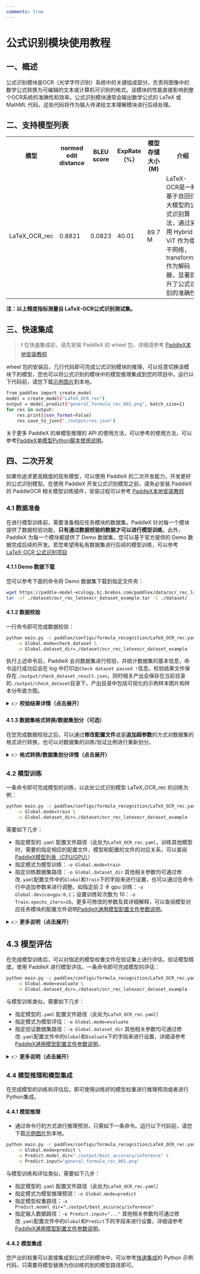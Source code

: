 ```yaml
---
comments: true
---
```


# 公式识别模块使用教程

## 一、概述
公式识别模块是OCR（光学字符识别）系统中的关键组成部分，负责将图像中的数学公式转换为可编辑的文本或计算机可识别的格式。该模块的性能直接影响到整个OCR系统的准确性和效率。公式识别模块通常会输出数学公式的 LaTeX 或 MathML 代码，这些代码将作为输入传递给文本理解模块进行后续处理。

## 二、支持模型列表


<table>
  <tr>
    <th>模型</th>
    <th>normed edit distance</th>
    <th>BLEU score</th>
    <th>ExpRate （%）</th>
    <th>模型存储大小 (M)</th>
    <th>介绍</th>
  </tr>
  <tr>
    <td>LaTeX_OCR_rec</td>
    <td>0.8821</td>
    <td>0.0823</td>
    <td>40.01</td>
    <td>89.7 M</td>
    <td>LaTeX-OCR是一种基于自回归大模型的公式识别算法，通过采用 Hybrid ViT 作为骨干网络，transformer作为解码器，显著提升了公式识别的准确性</td>
  </tr>

</table>

<b>注：以上精度指标测量自 LaTeX-OCR公式识别测试集。</b>

## 三、快速集成
> ❗ 在快速集成前，请先安装 PaddleX 的 wheel 包，详细请参考 [PaddleX本地安装教程](../../../installation/installation.md)

wheel 包的安装后，几行代码即可完成公式识别模块的推理，可以任意切换该模块下的模型，您也可以将公式识别的模块中的模型推理集成到您的项目中。运行以下代码前，请您下载[示例图片](https://paddle-model-ecology.bj.bcebos.com/paddlex/imgs/demo_image/general_formula_rec_001.png)到本地。

```bash
from paddlex import create_model
model = create_model("LaTeX_OCR_rec")
output = model.predict("general_formula_rec_001.png", batch_size=1)
for res in output:
    res.print(json_format=False)
    res.save_to_json("./output/res.json")
```
关于更多 PaddleX 的单模型推理的 API 的使用方法，可以参考的使用方法，可以参考[PaddleX单模型Python脚本使用说明](../../instructions/model_python_API.md)。

## 四、二次开发
如果你追求更高精度的现有模型，可以使用 PaddleX 的二次开发能力，开发更好的公式识别模型。在使用 PaddleX 开发公式识别模型之前，请务必安装 PaddleX 的 PaddleOCR 相关模型训练插件，安装过程可以参考 [PaddleX本地安装教程](../../../installation/installation.md)

### 4.1 数据准备
在进行模型训练前，需要准备相应任务模块的数据集。PaddleX 针对每一个模块提供了数据校验功能，<b>只有通过数据校验的数据才可以进行模型训练</b>。此外，PaddleX 为每一个模块都提供了 Demo 数据集，您可以基于官方提供的 Demo 数据完成后续的开发。若您希望用私有数据集进行后续的模型训练，可以参考[LaTeX-OCR 公式识别项目](https://github.com/lukas-blecher/LaTeX-OCR)

#### 4.1.1 Demo 数据下载
您可以参考下面的命令将 Demo 数据集下载到指定文件夹：

```bash
wget https://paddle-model-ecology.bj.bcebos.com/paddlex/data/ocr_rec_latexocr_dataset_example.tar -P ./dataset
tar -xf ./dataset/ocr_rec_latexocr_dataset_example.tar -C ./dataset/
```
#### 4.1.2 数据校验
一行命令即可完成数据校验：

```bash
python main.py -c paddlex/configs/formula_recognition/LaTeX_OCR_rec.yaml \
    -o Global.mode=check_dataset \
    -o Global.dataset_dir=./dataset/ocr_rec_latexocr_dataset_example
```
执行上述命令后，PaddleX 会对数据集进行校验，并统计数据集的基本信息，命令运行成功后会在 log 中打印出`Check dataset passed !`信息。校验结果文件保存在`./output/check_dataset_result.json`，同时相关产出会保存在当前目录的`./output/check_dataset`目录下，产出目录中包括可视化的示例样本图片和样本分布直方图。

<details><summary>👉 <b>校验结果详情（点击展开）</b></summary>

<p>校验结果文件具体内容为：</p>
<pre><code class="language-bash">{
  &quot;done_flag&quot;: true,
  &quot;check_pass&quot;: true,
  &quot;attributes&quot;: {
    &quot;train_samples&quot;: 9452,
    &quot;train_sample_paths&quot;: [
      &quot;../dataset/ocr_rec_latexocr_dataset_example/images/train_0109284.png&quot;,
      &quot;../dataset/ocr_rec_latexocr_dataset_example/images/train_0217434.png&quot;,
      &quot;../dataset/ocr_rec_latexocr_dataset_example/images/train_0166758.png&quot;,
      &quot;../dataset/ocr_rec_latexocr_dataset_example/images/train_0022294.png&quot;,
      &quot;../dataset/ocr_rec_latexocr_dataset_example/images/val_0071799.png&quot;,
      &quot;../dataset/ocr_rec_latexocr_dataset_example/images/train_0017043.png&quot;,
      &quot;../dataset/ocr_rec_latexocr_dataset_example/images/train_0026204.png&quot;,
      &quot;../dataset/ocr_rec_latexocr_dataset_example/images/train_0209202.png&quot;,
      &quot;../dataset/ocr_rec_latexocr_dataset_example/images/val_0157332.png&quot;,
      &quot;../dataset/ocr_rec_latexocr_dataset_example/images/train_0232582.png&quot;
    ],
    &quot;val_samples&quot;: 1050,
    &quot;val_sample_paths&quot;: [
      &quot;../dataset/ocr_rec_latexocr_dataset_example/images/train_0070221.png&quot;,
      &quot;../dataset/ocr_rec_latexocr_dataset_example/images/train_0157901.png&quot;,
      &quot;../dataset/ocr_rec_latexocr_dataset_example/images/train_0085392.png&quot;,
      &quot;../dataset/ocr_rec_latexocr_dataset_example/images/train_0196480.png&quot;,
      &quot;../dataset/ocr_rec_latexocr_dataset_example/images/train_0096180.png&quot;,
      &quot;../dataset/ocr_rec_latexocr_dataset_example/images/train_0136149.png&quot;,
      &quot;../dataset/ocr_rec_latexocr_dataset_example/images/train_0143310.png&quot;,
      &quot;../dataset/ocr_rec_latexocr_dataset_example/images/train_0004560.png&quot;,
      &quot;../dataset/ocr_rec_latexocr_dataset_example/images/train_0115191.png&quot;,
      &quot;../dataset/ocr_rec_latexocr_dataset_example/images/train_0015323.png&quot;
    ]
  },
  &quot;analysis&quot;: {
    &quot;histogram&quot;: &quot;check_dataset/histogram.png&quot;
  },
  &quot;dataset_path&quot;: &quot;./dataset/ocr_rec_latexocr_dataset_example&quot;,
  &quot;show_type&quot;: &quot;image&quot;,
  &quot;dataset_type&quot;: &quot;LaTeXOCRDataset&quot;
}
</code></pre>
<p>上述校验结果中，check_pass 为 True 表示数据集格式符合要求，其他部分指标的说明如下：</p>
<ul>
<li><code>attributes.train_samples</code>：该数据集训练集样本数量为 9452；</li>
<li><code>attributes.val_samples</code>：该数据集验证集样本数量为 1050；</li>
<li><code>attributes.train_sample_paths</code>：该数据集训练集样本可视化图片相对路径列表；</li>
<li><code>attributes.val_sample_paths</code>：该数据集验证集样本可视化图片相对路径列表；</li>
</ul>
<p>另外，数据集校验还对数据集中所有类别的样本数量分布情况进行了分析，并绘制了分布直方图（histogram.png）：
<img src="https://raw.githubusercontent.com/cuicheng01/PaddleX_doc_images/main/images/data_prepare/formula_recognition/01.jpg"></p></details>

#### 4.1.3 数据集格式转换/数据集划分（可选）
在您完成数据校验之后，可以通过<b>修改配置文件</b>或是<b>追加超参数</b>的方式对数据集的格式进行转换，也可以对数据集的训练/验证比例进行重新划分。

<details><summary>👉 <b>格式转换/数据集划分详情（点击展开）</b></summary>

<p><b>（1）数据集格式转换</b></p>
<p>公式识别支持 <code>MSTextRecDataset</code>格式的数据集转换为 <code>LaTeXOCRDataset</code>格式(<code>PKL</code>格式)，数据集格式转换的参数可以通过修改配置文件中 <code>CheckDataset</code> 下的字段进行设置，配置文件中部分参数的示例说明如下：</p>
<ul>
<li><code>CheckDataset</code>:</li>
<li><code>convert</code>:</li>
<li><code>enable</code>: 是否进行数据集格式转换，公式识别支持 <code>MSTextRecDataset</code>格式的数据集转换为 <code>LaTeXOCRDataset</code>格式，默认为 <code>True</code>;</li>
<li><code>src_dataset_type</code>: 如果进行数据集格式转换，则需设置源数据集格式，默认为 <code>MSTextRecDataset</code>；</li>
</ul>
<p>例如，您想将 <code>MSTextRecDataset</code>格式的数据集转换为 <code>LaTeXOCRDataset</code>格式，则需将配置文件修改为：</p>
<pre><code class="language-bash">......
CheckDataset:
  ......
  convert:
    enable: True
    src_dataset_type: MSTextRecDataset
  ......
</code></pre>
<p>随后执行命令：</p>
<pre><code class="language-bash">python main.py -c paddlex/configs/formula_recognition/LaTeX_OCR_rec.yaml \
    -o Global.mode=check_dataset \
    -o Global.dataset_dir=./dataset/ocr_rec_latexocr_dataset_example
</code></pre>
<p>数据转换执行之后，原有标注文件会被在原路径下重命名为 <code>xxx.bak</code>。</p>
<p>以上参数同样支持通过追加命令行参数的方式进行设置：</p>
<pre><code class="language-bash">python main.py -c  paddlex/configs/formula_recognition/LaTeX_OCR_rec.yaml \
    -o Global.mode=check_dataset \
    -o Global.dataset_dir=./dataset/ocr_rec_latexocr_dataset_example \
    -o CheckDataset.convert.enable=True \
    -o CheckDataset.convert.src_dataset_type=MSTextRecDataset
</code></pre>
<p><b>（2）数据集划分</b></p>
<p>数据集划分的参数可以通过修改配置文件中 <code>CheckDataset</code> 下的字段进行设置，配置文件中部分参数的示例说明如下：</p>
<ul>
<li><code>CheckDataset</code>:</li>
<li><code>split</code>:</li>
<li><code>enable</code>: 是否进行重新划分数据集，为 <code>True</code> 时进行数据集格式转换，默认为 <code>False</code>；</li>
<li><code>train_percent</code>: 如果重新划分数据集，则需要设置训练集的百分比，类型为 0-100 之间的任意整数，需要保证和 <code>val_percent</code> 值加和为100；</li>
</ul>
<p>例如，您想重新划分数据集为 训练集占比90%、验证集占比10%，则需将配置文件修改为：</p>
<pre><code class="language-bash">......
CheckDataset:
  ......
  split:
    enable: True
    train_percent: 90
    val_percent: 10
  ......
</code></pre>
<p>随后执行命令：</p>
<pre><code class="language-bash">python main.py -c paddlex/configs/formula_recognition/LaTeX_OCR_rec.yaml \
    -o Global.mode=check_dataset \
    -o Global.dataset_dir=./dataset/ocr_rec_latexocr_dataset_example
</code></pre>
<p>数据划分执行之后，原有标注文件会被在原路径下重命名为 <code>xxx.bak</code>。</p>
<p>以上参数同样支持通过追加命令行参数的方式进行设置：</p>
<pre><code class="language-bash">python main.py -c  paddlex/configs/formula_recognition/LaTeX_OCR_rec.yaml \
    -o Global.mode=check_dataset \
    -o Global.dataset_dir=./dataset/ocr_rec_latexocr_dataset_example \
    -o CheckDataset.split.enable=True \
    -o CheckDataset.split.train_percent=90 \
    -o CheckDataset.split.val_percent=10
</code></pre></details>

### 4.2 模型训练
一条命令即可完成模型的训练，以此处公式识别模型 LaTeX_OCR_rec 的训练为例：

```bash
python main.py -c paddlex/configs/formula_recognition/LaTeX_OCR_rec.yaml  \
    -o Global.mode=train \
    -o Global.dataset_dir=./dataset/ocr_rec_latexocr_dataset_example
```
需要如下几步：

* 指定模型的`.yaml` 配置文件路径（此处为`LaTeX_OCR_rec.yaml`，训练其他模型时，需要的指定相应的配置文件，模型和配置的文件的对应关系，可以查阅[PaddleX模型列表（CPU/GPU）](../../../support_list/models_list.md)）
* 指定模式为模型训练：`-o Global.mode=train`
* 指定训练数据集路径：`-o Global.dataset_dir`
其他相关参数均可通过修改`.yaml`配置文件中的`Global`和`Train`下的字段来进行设置，也可以通过在命令行中追加参数来进行调整。如指定前 2 卡 gpu 训练：`-o Global.device=gpu:0,1`；设置训练轮次数为 10：`-o Train.epochs_iters=10`。更多可修改的参数及其详细解释，可以查阅模型对应任务模块的配置文件说明[PaddleX通用模型配置文件参数说明](../../instructions/config_parameters_common.md)。

<details><summary>👉 <b>更多说明（点击展开）</b></summary>

<ul>
<li>模型训练过程中，PaddleX 会自动保存模型权重文件，默认为<code>output</code>，如需指定保存路径，可通过配置文件中 <code>-o Global.output</code> 字段进行设置。</li>
<li>PaddleX 对您屏蔽了动态图权重和静态图权重的概念。在模型训练的过程中，会同时产出动态图和静态图的权重，在模型推理时，默认选择静态图权重推理。</li>
<li>
<p>在完成模型训练后，所有产出保存在指定的输出目录（默认为<code>./output/</code>）下，通常有以下产出：</p>
</li>
<li>
<p><code>train_result.json</code>：训练结果记录文件，记录了训练任务是否正常完成，以及产出的权重指标、相关文件路径等；</p>
</li>
<li><code>train.log</code>：训练日志文件，记录了训练过程中的模型指标变化、loss 变化等；</li>
<li><code>config.yaml</code>：训练配置文件，记录了本次训练的超参数的配置；</li>
<li><code>.pdparams</code>、<code>.pdema</code>、<code>.pdopt.pdstate</code>、<code>.pdiparams</code>、<code>.pdmodel</code>：模型权重相关文件，包括网络参数、优化器、EMA、静态图网络参数、静态图网络结构等；</li>
</ul></details>

## <b>4.3 模型评估</b>
在完成模型训练后，可以对指定的模型权重文件在验证集上进行评估，验证模型精度。使用 PaddleX 进行模型评估，一条命令即可完成模型的评估：

```bash
python main.py -c paddlex/configs/formula_recognition/LaTeX_OCR_rec.yaml  \
    -o Global.mode=evaluate \
    -o Global.dataset_dir=./dataset/ocr_rec_latexocr_dataset_example
```
与模型训练类似，需要如下几步：

* 指定模型的`.yaml` 配置文件路径（此处为`LaTeX_OCR_rec.yaml`）
* 指定模式为模型评估：`-o Global.mode=evaluate`
* 指定验证数据集路径：`-o Global.dataset_dir`
其他相关参数均可通过修改`.yaml`配置文件中的`Global`和`Evaluate`下的字段来进行设置，详细请参考[PaddleX通用模型配置文件参数说明](../../instructions/config_parameters_common.md)。

<details><summary>👉 <b>更多说明（点击展开）</b></summary>

<p>在模型评估时，需要指定模型权重文件路径，每个配置文件中都内置了默认的权重保存路径，如需要改变，只需要通过追加命令行参数的形式进行设置即可，如<code>-o Evaluate.weight_path=./output/best_accuracy/best_accuracy.pdparams</code>。</p>
<p>在完成模型评估后，会产出<code>evaluate_result.json，其记录了</code>评估的结果，具体来说，记录了评估任务是否正常完成，以及模型的评估指标，包括 exp_rate ；</p></details>

### <b>4.4 模型推理和模型集成</b>
在完成模型的训练和评估后，即可使用训练好的模型权重进行推理预测或者进行Python集成。

#### 4.4.1 模型推理

* 通过命令行的方式进行推理预测，只需如下一条命令。运行以下代码前，请您下载[示例图片](https://paddle-model-ecology.bj.bcebos.com/paddlex/imgs/demo_image/general_formula_rec_001.png)到本地。
```bash
python main.py -c paddlex/configs/formula_recognition/LaTeX_OCR_rec.yaml \
    -o Global.mode=predict \
    -o Predict.model_dir="./output/best_accuracy/inference" \
    -o Predict.input="general_formula_rec_001.png"
```
与模型训练和评估类似，需要如下几步：

* 指定模型的`.yaml` 配置文件路径（此处为`LaTeX_OCR_rec.yaml`）
* 指定模式为模型推理预测：`-o Global.mode=predict`
* 指定模型权重路径：`-o Predict.model_dir="./output/best_accuracy/inference"`
* 指定输入数据路径：`-o Predict.input="..."`
其他相关参数均可通过修改`.yaml`配置文件中的`Global`和`Predict`下的字段来进行设置，详细请参考[PaddleX通用模型配置文件参数说明](../../instructions/config_parameters_common.md)。

#### 4.4.2 模型集成

您产出的权重可以直接集成到公式识别模块中，可以参考[快速集成](#三快速集成)的 Python 示例代码，只需要将模型替换为你训练的到的模型路径即可。

